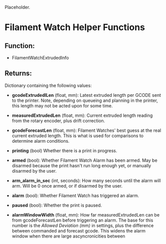 Placeholder.

# Filament Watch Helper Functions

## Function:
- FilamentWatchExtrudedInfo
## Returns:
Dictionary containing the following values:
- **gcodeExtrudedlLen** (float, mm):
	Latest extruded length per GCODE sent to the printer. Note, depending on queueing and planning in the printer, this length may not be acted upon for some time.
	
- **measuredExtrudedLen** (float, mm):
Current extruded length reading from the rotary encoder, plus drift correction.

- **gcodeForecastLen** (float, mm):
Filament Watches' best guess at the real current extruded length. This is what is used for comparisons to determine alarm conditions.

- **printing** (bool)
Whether there is a print in progress.

- **armed** (bool):
Whether Filament Watch Alarm has been armed. May be disarmed because the print hasn't run long enough yet, or manually disarmed by the user.
- **arm_alarm_in_sec** (int, seconds):
How many seconds until the alarm will arm. Will be 0 once armed, or if disarmed by the user.

- **alarm** (bool):
Whether Filament Watch has triggered an alarm.

- **paused** (bool):
Whether the print is paused.

- **alarmWindowWidth** (float, mm):
How far measuredExtrudedLen can be from gcodeForecastLen before triggering an alarm. The base for this number is the *Allowed Deviation (mm)* in settings, plus the difference between commanded and forecast gcode. This widens the alarm window when there are large ascyncronicities between 



<!--stackedit_data:
eyJoaXN0b3J5IjpbNjM3NjY3ODE4XX0=
-->